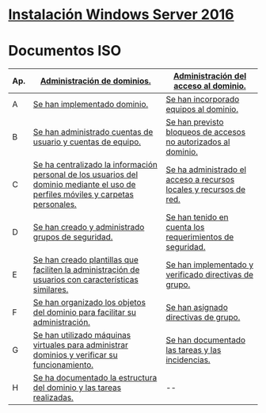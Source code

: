 # [Instalación Windows Server 2016](https://github.com/acruma/documents/blob/master/install.md)



# Documentos ISO

Ap.|[Administración de dominios.](https://github.com/acruma/documents#documentos-iso)|[Administración del acceso al dominio.](https://github.com/acruma/documents#documentos-iso)
|--|--|--|
|A|[Se han implementado dominio.](https://github.com/acruma/documents/blob/master/admin_dom/a.md)|[Se han incorporado equipos al dominio.](https://github.com/acruma/documents/blob/master/admin_acceso_dom/a.md)
|B|[Se han administrado cuentas de usuario y cuentas de equipo.](https://github.com/acruma/documents/blob/master/admin_dom/b.md)|[Se han previsto bloqueos de accesos no autorizados al dominio.](https://github.com/acruma/documents/blob/master/admin_acceso_dom/b.md)
|C|[Se ha centralizado la información personal de los usuarios del dominio mediante el uso de perfiles móviles y carpetas personales.](https://github.com/acruma/documents/blob/master/admin_dom/c.md)|[Se ha administrado el acceso a recursos locales y recursos de red.](https://github.com/acruma/documents/blob/master/admin_acceso_dom/c.md)
|D|[Se han creado y administrado grupos de seguridad.](https://github.com/acruma/documents/blob/master/admin_dom/d.md)|[Se han tenido en cuenta los requerimientos de seguridad.](https://github.com/acruma/documents/blob/master/admin_acceso_dom/d.md)
|E|[Se han creado plantillas que faciliten la administración de usuarios con características similares.](https://github.com/acruma/documents/blob/master/admin_dom/e.md)|[Se han implementado y verificado directivas de grupo.](https://github.com/acruma/documents/blob/master/admin_acceso_dom/e.md)
|F|[Se han organizado los objetos del dominio para facilitar su administración.](https://github.com/acruma/documents/blob/master/admin_dom/f.md)|[Se han asignado directivas de grupo.](https://github.com/acruma/documents/blob/master/admin_acceso_dom/f.md)
|G|[Se han utilizado máquinas virtuales para administrar dominios y verificar su funcionamiento.](https://github.com/acruma/documents/blob/master/admin_dom/g.md)|[Se han documentado las tareas y las incidencias.](https://github.com/acruma/documents/blob/master/admin_acceso_dom/g.md)
|H|[Se ha documentado la estructura del dominio y las tareas realizadas.](https://github.com/acruma/documents/blob/master/admin_dom/h.md)|--|

